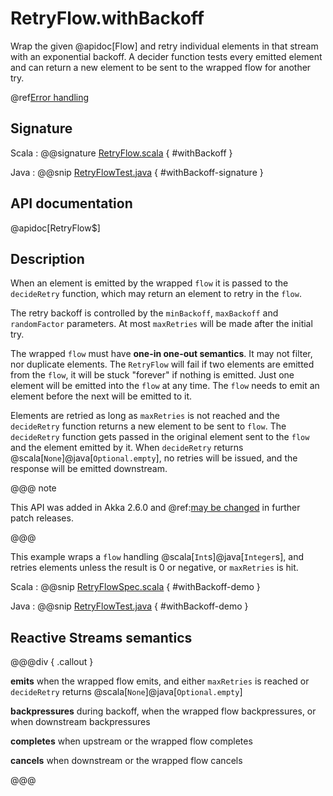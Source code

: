 # RetryFlow.withBackoff

Wrap the given @apidoc[Flow] and retry individual elements in that stream with an exponential backoff. A decider function tests every emitted element and can return a new element to be sent to the wrapped flow for another try.

@ref[Error handling](../index.md#error-handling)

## Signature

Scala
:   @@signature [RetryFlow.scala](/akka-stream/src/main/scala/akka/stream/scaladsl/RetryFlow.scala) { #withBackoff }

Java
:   @@snip [RetryFlowTest.java](/akka-stream-tests/src/test/java/akka/stream/javadsl/RetryFlowTest.java) { #withBackoff-signature }

## API documentation

@apidoc[RetryFlow$]

## Description

When an element is emitted by the wrapped `flow` it is passed to the `decideRetry` function, which may return an element to retry in the `flow`. 

The retry backoff is controlled by the `minBackoff`, `maxBackoff` and `randomFactor` parameters.
At most `maxRetries` will be made after the initial try.

The wrapped `flow` must have **one-in one-out semantics**. It may not filter, nor duplicate elements. The `RetryFlow` will fail if two elements are emitted from the `flow`, it will be stuck "forever" if nothing is emitted. Just one element will be emitted into the `flow` at any time. The `flow` needs to emit an element before the next will be emitted to it. 

Elements are retried as long as `maxRetries` is not reached and the `decideRetry` function returns a new element to be sent to `flow`. The `decideRetry` function gets passed in the original element sent to the `flow` and the element emitted by it.
When `decideRetry` returns @scala[`None`]@java[`Optional.empty`], no retries will be issued, and the response will be emitted downstream.

@@@ note

This API was added in Akka 2.6.0 and @ref:[may be changed](../../../common/may-change.md) in further patch releases.

@@@

This example wraps a `flow` handling @scala[`Int`s]@java[`Integer`s], and retries elements unless the result is 0 or negative, or `maxRetries` is hit.

Scala
:   @@snip [RetryFlowSpec.scala](/akka-stream-tests/src/test/scala/akka/stream/scaladsl/RetryFlowSpec.scala) { #withBackoff-demo }

Java
:   @@snip [RetryFlowTest.java](/akka-stream-tests/src/test/java/akka/stream/javadsl/RetryFlowTest.java) { #withBackoff-demo }

## Reactive Streams semantics

@@@div { .callout }

**emits** when the wrapped flow emits, and either `maxRetries` is reached or `decideRetry` returns @scala[`None`]@java[`Optional.empty`]

**backpressures** during backoff, when the wrapped flow backpressures, or when downstream backpressures

**completes** when upstream or the wrapped flow completes

**cancels** when downstream or the wrapped flow cancels

@@@
